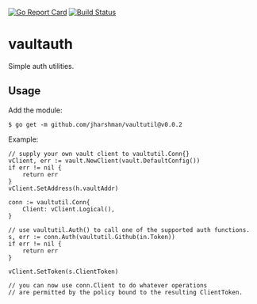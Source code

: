[![Go Report Card](https://goreportcard.com/badge/github.com/jharshman/vaultutil)](https://goreportcard.com/report/github.com/jharshman/vaultutil)
[![Build Status](https://travis-ci.org/jharshman/vaultutil.svg?branch=master)](https://travis-ci.org/jharshman/vaultutil)

# vaultauth

Simple auth utilities.

## Usage

Add the module:

`$ go get -m github.com/jharshman/vaultutil@v0.0.2`

Example:
```
// supply your own vault client to vaultutil.Conn{}
vClient, err := vault.NewClient(vault.DefaultConfig())
if err != nil {
	return err
}
vClient.SetAddress(h.vaultAddr)

conn := vaultutil.Conn{
	Client: vClient.Logical(),
}

// use vaultutil.Auth() to call one of the supported auth functions.
s, err := conn.Auth(vaultutil.Github(in.Token))
if err != nil {
	return err
}

vClient.SetToken(s.ClientToken)

// you can now use conn.Client to do whatever operations
// are permitted by the policy bound to the resulting ClientToken.
```
